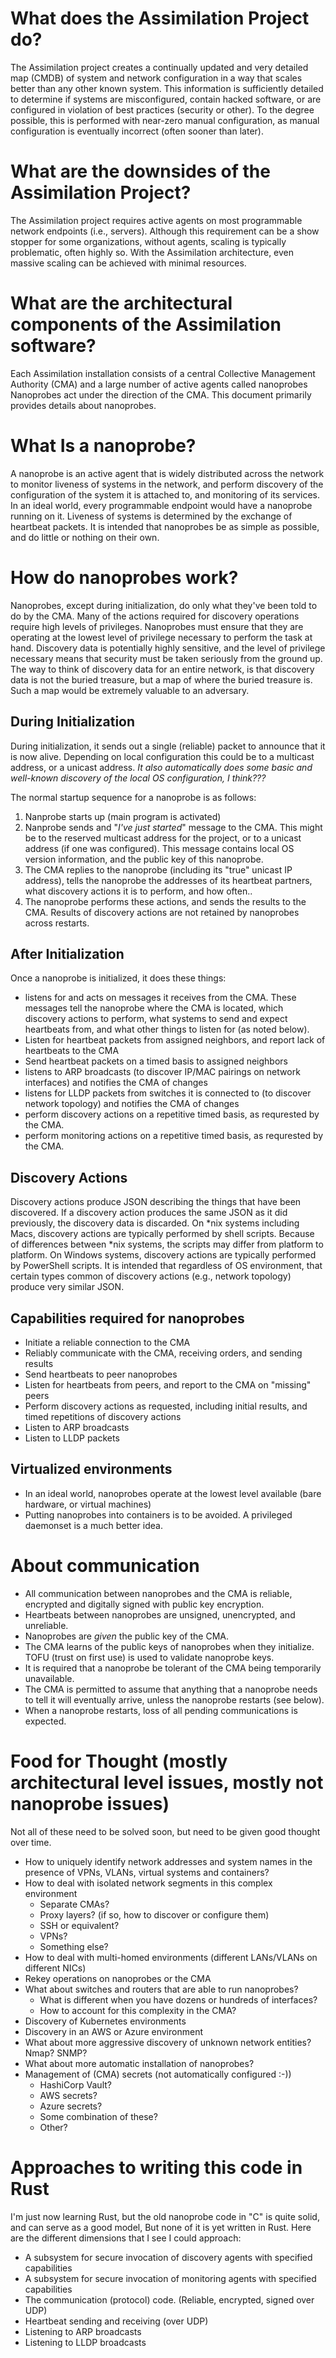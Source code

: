 # What does the Assimilation Project do?
The Assimilation project creates a continually updated and very detailed map (CMDB)
of system and network configuration in a way that scales better than any other known system.
This information is sufficiently detailed to determine if systems are misconfigured, contain
hacked software, or are configured in violation of best practices (security or other).
To the degree possible, this is performed with near-zero manual configuration,
as manual configuration is eventually incorrect (often sooner than later).

# What are the downsides of the Assimilation Project?
The Assimilation project requires active agents on most programmable network endpoints (i.e., servers).
Although this requirement can be a show stopper for some organizations, without agents,
scaling is typically problematic, often highly so.
With the Assimilation architecture, even massive scaling can be achieved with minimal resources.

# What are the architectural components of the Assimilation software?
Each Assimilation installation consists of a central Collective Management Authority (CMA)
and a large number of active agents called nanoprobes
Nanoprobes act under the direction of the CMA.
This document primarily provides details about nanoprobes.

# What Is a nanoprobe?
A nanoprobe is an active agent that is widely distributed across the network
to monitor liveness of systems in the network, and perform discovery of the configuration
of the system it is attached to, and monitoring of its services.
In an ideal world, every programmable endpoint would have a nanoprobe running on it.
Liveness of systems is determined by the exchange of heartbeat packets.
It is intended that nanoprobes be as simple as possible, and do little or nothing on their own.

# How do nanoprobes work?
Nanoprobes, except during initialization, do only what they've been told to do by the CMA.
Many of the actions required for discovery operations require high levels of privileges. 
Nanoprobes must ensure that they are operating at the lowest level of privilege necessary to perform the task at hand.
Discovery data is potentially highly sensitive, and the level of privilege necessary means that security
must be taken seriously from the ground up.
The way to think of discovery data for an entire network, is that discovery data is not the buried treasure,
but a map of where the buried treasure is.
Such a map would be extremely valuable to an adversary.

## During Initialization
During initialization, it sends out a single (reliable) packet to announce that it is now alive.
Depending on local configuration this could be to a multicast address, or a unicast address.
*It also automatically does some basic and well-known discovery of the local OS configuration, I think???*

The normal startup sequence for a nanoprobe is as follows:
 1. Nanprobe starts up (main program is activated)
 2. Nanprobe sends and "*I've just started*" message to the CMA.
    This might be to the reserved multicast address for the project, or to a
    unicast address (if one was configured).
    This message contains local OS version information, and the public key of this
    nanoprobe.
 3. The CMA replies to the nanoprobe (including its "true" unicast IP address),
    tells the nanoprobe the addresses of its heartbeat partners,
    what discovery actions it is to perform, and how often..
 4. The nanoprobe performs these actions, and sends the results to the CMA.
    Results of discovery actions are not retained by nanoprobes across restarts.

## After Initialization
Once a nanoprobe is initialized, it does these things:

 * listens for and acts on messages it receives from the CMA.
   These messages tell the nanoprobe where the CMA is located, which discovery actions to perform, 
   what systems to send and expect heartbeats from, and what other things to listen for (as noted below).
 * Listen for heartbeat packets from assigned neighbors, and report lack of heartbeats to the CMA
 * Send heartbeat packets on a timed basis to assigned neighbors
 * listens to ARP broadcasts (to discover IP/MAC pairings on network interfaces) and notifies the CMA of changes
 * listens for LLDP packets from switches it is connected to (to discover network topology) and notifies the CMA of changes
 * perform discovery actions on a repetitive timed basis, as requrested by the CMA.
 * perform monitoring actions on a repetitive timed basis, as requrested by the CMA.

## Discovery Actions
Discovery actions produce JSON describing the things that have been discovered.
If a discovery action produces the same JSON as it did previously, the discovery data is discarded.
On \*nix systems including Macs, discovery actions are typically performed by shell scripts.
Because of differences between \*nix systems, the scripts may differ from platform to platform.
On Windows systems, discovery actions are typically performed by PowerShell scripts.
It is intended that regardless of OS environment, that certain types common of discovery actions (e.g., network topology)
produce very similar JSON.

## Capabilities required for nanoprobes
 * Initiate a reliable connection to the CMA
 * Reliably communicate with the CMA, receiving orders, and sending results
 * Send heartbeats to peer nanoprobes
 * Listen for heartbeats from peers, and report to the CMA on "missing" peers
 * Perform discovery actions as requested, including initial results, and timed repetitions of discovery actions
 * Listen to ARP broadcasts
 * Listen to LLDP packets

## Virtualized environments
 * In an ideal world, nanoprobes operate at the lowest level available (bare hardware, or virtual machines)
 * Putting nanoprobes into containers is to be avoided. A privileged daemonset is a much better idea.

# About communication
 * All communication between nanoprobes and the CMA is reliable, encrypted and digitally signed with public key encryption.
 * Heartbeats between nanoprobes are unsigned, unencrypted, and unreliable.
 * Nanoprobes are *given* the public key of the CMA.
 * The CMA learns of the public keys of nanoprobes when they initialize.
   TOFU (trust on first use) is used to validate nanoprobe keys.
 * It is required that a nanoprobe be tolerant of the CMA being temporarily unavailable.
 * The CMA is permitted to assume that anything that a nanoprobe needs to tell it will eventually arrive, unless the nanoprobe restarts (see below).
 * When a nanoprobe restarts, loss of all pending communications is expected.

# Food for Thought (mostly architectural level issues, mostly not nanoprobe issues)
Not all of these need to be solved soon, but need to be given good thought over time.
 * How to uniquely identify network addresses and system names in the presence of VPNs, VLANs, virtual systems and containers?
 * How to deal with isolated network segments in this complex environment
   * Separate CMAs?
   * Proxy layers? (if so, how to discover or configure them)
   * SSH or equivalent?
   * VPNs?
   * Something else?
 * How to deal with multi-homed environments (different LANs/VLANs on different NICs)
 * Rekey operations on nanoprobes or the CMA
 * What about switches and routers that are able to run nanoprobes?
   * What is different when you have dozens or hundreds of interfaces?
   * How to account for this complexity in the CMA?
 * Discovery of Kubernetes environments
 * Discovery in an AWS or Azure environment
 * What about more aggressive discovery of unknown network entities? Nmap? SNMP?
 * What about more automatic installation of nanoprobes?
 * Management of (CMA) secrets (not automatically configured :-))
   * HashiCorp Vault?
   * AWS secrets?
   * Azure secrets?
   * Some combination of these?
   * Other?

# Approaches to writing this code in Rust
I'm just now learning Rust, but the old nanoprobe code in "C" is quite solid, and can serve as a good model,
But none of it is yet written in Rust.
Here are the different dimensions that I see I could approach:
 * A subsystem for secure invocation of discovery agents with specified capabilities
 * A subsystem for secure invocation of monitoring agents with specified capabilities
 * The communication (protocol) code. (Reliable, encrypted, signed over UDP)
 * Heartbeat sending and receiving (over UDP)
 * Listening to ARP broadcasts
 * Listening to LLDP broadcasts
